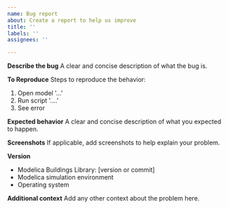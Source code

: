 ```yaml
---
name: Bug report
about: Create a report to help us improve
title: ''
labels: ''
assignees: ''

---
```


**Describe the bug**
A clear and concise description of what the bug is.

**To Reproduce**
Steps to reproduce the behavior:
1. Open model '...'
2. Run script '....'
3. See error

**Expected behavior**
A clear and concise description of what you expected to happen.

**Screenshots**
If applicable, add screenshots to help explain your problem.

**Version**
 - Modelica Buildings Library: [version or commit]
 - Modelica simulation environment
 - Operating system

**Additional context**
Add any other context about the problem here.
